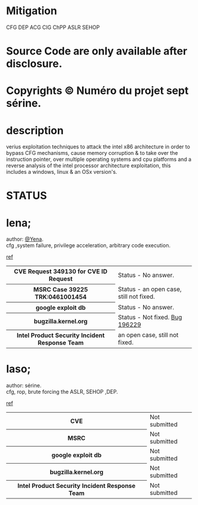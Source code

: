 # Mitigation
CFG DEP ACG CIG ChPP ASLR SEHOP

# Source Code are only available after disclosure.

# Copyrights © Numéro du projet sept sérine.

# description
verius exploitation techniques to attack the intel x86 architecture in order to bypass CFG mechanisms, cause memory corruption & to take over the instruction pointer, over multiple operating systems and cpu platforms and a reverse analysis of the intel processor architecture exploitation, this includes a windows, linux & an OSx version's.

# STATUS

# lena;

author: <html><a href="https://twitter.com/Yena0xC5">@Yena</a></html>.<br>
cfg ,system failure, privilege acceleration, arbitrary code execution.<br>
<html><a href="https://github.com/kukuriku/Mitigation/tree/master/lena">ref</a></html><br>

<table>
    <tr>
        <th>CVE Request 349130 for CVE ID Request</th>
        <td>Status - No answer.</td>
    </tr>
    <tr>
        <th>MSRC Case 39225 TRK:0461001454</th>
        <td>Status - an open case, still not fixed.</td>
    <tr>
        <th>google exploit db</th>
        <td>Status - No answer.</td>
     <tr/>
    <tr>
        <th>bugzilla.kernel.org</th>
        <td>Status - Not fixed. <a href="https://bugzilla.kernel.org/show_bug.cgi?id=196229">Bug 196229</a></td>
	</tr>
	<tr>
	<th>Intel Product Security Incident Response Team</th>
	<td>an open case, still not fixed.</td>
</table>

# Iaso;

author: sérine.<br>
cfg, rop, brute forcing the ASLR, SEHOP ,DEP.<br>
<html><a href="https://github.com/kukuriku/Mitigation/tree/master/Iaso">ref</a></html><br>

<table>
    <tr>
        <th>CVE </th>
        <td>Not submitted</td>
    </tr>
    <tr>
        <th>MSRC</th>
        <td>Not submitted</td>
    <tr>
        <th>google exploit db</th>
        <td>Not submitted</td>
     <tr/>
    <tr>
        <th>bugzilla.kernel.org</th>
        <td>Not submitted</td>
	</tr>
	<tr>
	<th>Intel Product Security Incident Response Team</th>
	<td>Not submitted</td>
</table>


